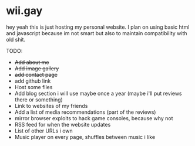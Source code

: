 # wii.gay

hey yeah this is just hosting my personal website. I plan on using basic html and javascript because im not smart but also to maintain compatibility with old shit.

TODO:
* ~~Add about me~~
* ~~Add image gallery~~
* ~~add contact page~~
* add github link
* Host some files
* Add blog section i will use maybe once a year (maybe i'll put reviews there or something)
* Link to websites of my friends
* Add a list of media recommendations (part of the reviews)
* mirror browser exploits to hack game consoles, because why not
* RSS feed for when the website updates
* List of other URLs i own
* Music player on every page, shuffles between music i like
